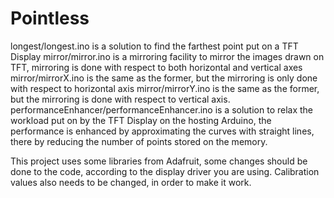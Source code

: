 # Pointless

longest/longest.ino is a solution to find the farthest point put on a TFT Display
mirror/mirror.ino is a mirroring facility to mirror the images drawn on TFT, mirroring is done with respect to both horizontal and vertical axes 
mirror/mirrorX.ino is the same as the former, but the mirroring is only done with respect to horizontal axis
mirror/mirrorY.ino is the same as the former, but the mirroring is done with respect to vertical axis.
performanceEnhancer/performanceEnhancer.ino is a solution to relax the workload put on by the TFT Display on the hosting Arduino, the performance is enhanced by approximating the curves with straight lines, there by reducing the number of points stored on the memory.


This project uses some libraries from Adafruit, some changes should be done to the code, according to the display driver you are using. Calibration values also needs to be changed, in order to make it work.
